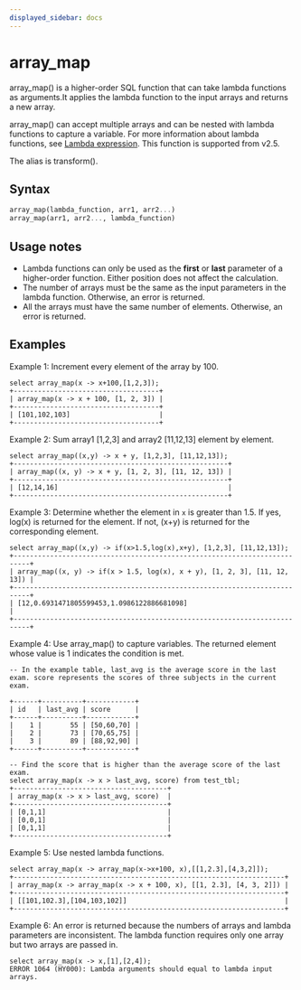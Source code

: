 ```yaml
---
displayed_sidebar: docs
---
```


# array_map

array_map() is a higher-order SQL function that can take lambda functions as arguments.It applies the lambda function to the input arrays and returns a new array.

array_map() can accept multiple arrays and can be nested with lambda functions to capture a variable. For more information about lambda functions, see [Lambda expression](../Lambda_expression.md). This function is supported from v2.5.

The alias is transform().

## Syntax

```Haskell
array_map(lambda_function, arr1, arr2...)
array_map(arr1, arr2..., lambda_function)
```

## Usage notes

- Lambda functions can only be used as the **first** or **last** parameter of a higher-order function. Either position does not affect the calculation.
- The number of arrays must be the same as the input parameters in the lambda function. Otherwise, an error is returned.
- All the arrays must have the same number of elements. Otherwise, an error is returned.

## Examples

Example 1: Increment every element of the array by 100.

```Plain
select array_map(x -> x+100,[1,2,3]);
+------------------------------------+
| array_map(x -> x + 100, [1, 2, 3]) |
+------------------------------------+
| [101,102,103]                      |
+------------------------------------+
```

Example 2: Sum array1 [1,2,3] and array2 [11,12,13] element by element.

```Plain
select array_map((x,y) -> x + y, [1,2,3], [11,12,13]);
+-----------------------------------------------------+
| array_map((x, y) -> x + y, [1, 2, 3], [11, 12, 13]) |
+-----------------------------------------------------+
| [12,14,16]                                          |
+-----------------------------------------------------+
```

Example 3: Determine whether the element in `x` is greater than 1.5. If yes, log(x) is returned for the element. If not, (x+y) is returned for the corresponding element.

```Plain
select array_map((x,y) -> if(x>1.5,log(x),x+y), [1,2,3], [11,12,13]);
+--------------------------------------------------------------------------+
| array_map((x, y) -> if(x > 1.5, log(x), x + y), [1, 2, 3], [11, 12, 13]) |
+--------------------------------------------------------------------------+
| [12,0.6931471805599453,1.0986122886681098]                               |
+--------------------------------------------------------------------------+
```

Example 4: Use array_map() to capture variables. The returned element whose value is 1 indicates the condition is met.

```Plain
-- In the example table, last_avg is the average score in the last exam. score represents the scores of three subjects in the current exam.

+------+----------+------------+
| id   | last_avg | score      |
+------+----------+------------+
|    1 |       55 | [50,60,70] |
|    2 |       73 | [70,65,75] |
|    3 |       89 | [88,92,90] |
+------+----------+------------+

-- Find the score that is higher than the average score of the last exam.
select array_map(x -> x > last_avg, score) from test_tbl;
+--------------------------------------+
| array_map(x -> x > last_avg, score)  |
+--------------------------------------+
| [0,1,1]                              |
| [0,0,1]                              |
| [0,1,1]                              |
+--------------------------------------+
```

Example 5: Use nested lambda functions.

```Plain
select array_map(x -> array_map(x->x+100, x),[[1,2.3],[4,3,2]]);
+-------------------------------------------------------------------+
| array_map(x -> array_map(x -> x + 100, x), [[1, 2.3], [4, 3, 2]]) |
+-------------------------------------------------------------------+
| [[101,102.3],[104,103,102]]                                       |
+-------------------------------------------------------------------+
```

Example 6: An error is returned because the numbers of arrays and lambda parameters are inconsistent. The lambda function requires only one array but two arrays are passed in.

```Plain
select array_map(x -> x,[1],[2,4]);
ERROR 1064 (HY000): Lambda arguments should equal to lambda input arrays.
```
